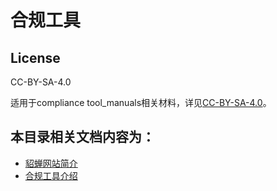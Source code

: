 # 合规工具

## License

CC-BY-SA-4.0

适用于compliance tool_manuals相关材料，详见[CC-BY-SA-4.0](https://spdx.org/licenses/CC-BY-SA-4.0.html)。

## 本目录相关文档内容为：

* [貂蝉网站简介](https://gitee.com/openeuler/compliance/blob/master/tool_manuals/diaochan.md)
* [合规工具介绍](https://gitee.com/openeuler/compliance/blob/master/tool_manuals/tools_introduction.md)